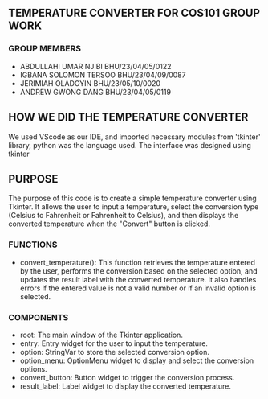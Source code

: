 ## TEMPERATURE CONVERTER FOR COS101 GROUP WORK

### GROUP MEMBERS
- ABDULLAHI UMAR NJIBI  BHU/23/04/05/0122
- IGBANA SOLOMON TERSOO BHU/23/04/09/0087
- JERIMIAH OLADOYIN BHU/23/05/10/0020
- ANDREW GWONG DANG  BHU/23/04/05/0119

## HOW WE DID THE TEMPERATURE CONVERTER
We used VScode as our IDE, and imported necessary modules from 'tkinter' library, python was the language used. 
The interface was designed using tkinter 

## PURPOSE
The purpose of this code is to create a simple temperature converter using Tkinter. It allows the user to input a temperature, select the conversion type (Celsius to Fahrenheit or Fahrenheit to Celsius), and then displays the converted temperature when the "Convert" button is clicked.

### FUNCTIONS
- convert_temperature(): This function retrieves the temperature entered by the user, performs the conversion based on the selected option, and updates the result label with the converted temperature. It also handles errors if the entered value is not a valid number or if an invalid option is selected.

### COMPONENTS
- root: The main window of the Tkinter application.
- entry: Entry widget for the user to input the temperature.
- option: StringVar to store the selected conversion option.
- option_menu: OptionMenu widget to display and select the conversion options.
- convert_button: Button widget to trigger the conversion process.
- result_label: Label widget to display the converted temperature.
